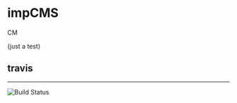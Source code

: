 # impCMS
CM






(just a test)
## travis


<hr>
<img src="https://travis-ci.org/imperialcreativity/impCMS.svg?branch=master" alt="Build Status" />

